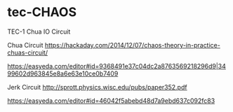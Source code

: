 # tec-CHAOS
TEC-1 Chua IO Circuit 

Chua Circuit
https://hackaday.com/2014/12/07/chaos-theory-in-practice-chuas-circuit/

https://easyeda.com/editor#id=9368491e37c04dc2a8763569218296d9|3499602d963845e8a6e63e10ce0b7409

Jerk Circuit
http://sprott.physics.wisc.edu/pubs/paper352.pdf

https://easyeda.com/editor#id=46042f5abebd48d7a9ebd637c092fc83



